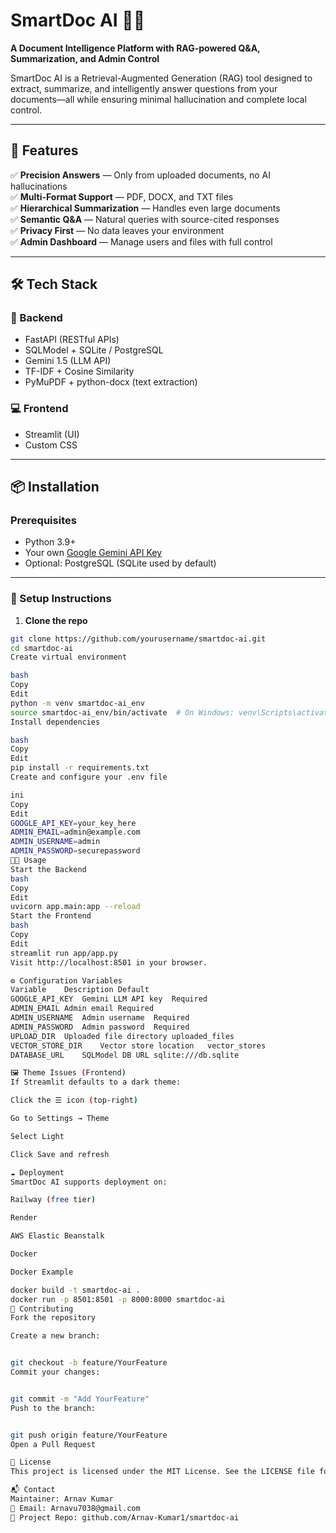 # SmartDoc AI 🧠📄  
**A Document Intelligence Platform with RAG-powered Q&A, Summarization, and Admin Control**

SmartDoc AI is a Retrieval-Augmented Generation (RAG) tool designed to extract, summarize, and intelligently answer questions from your documents—all while ensuring minimal hallucination and complete local control.

---

## 🚀 Features

✅ **Precision Answers** — Only from uploaded documents, no AI hallucinations  
✅ **Multi-Format Support** — PDF, DOCX, and TXT files  
✅ **Hierarchical Summarization** — Handles even large documents  
✅ **Semantic Q&A** — Natural queries with source-cited responses  
✅ **Privacy First** — No data leaves your environment  
✅ **Admin Dashboard** — Manage users and files with full control  

---

## 🛠 Tech Stack

### 🔧 Backend
- FastAPI (RESTful APIs)  
- SQLModel + SQLite / PostgreSQL  
- Gemini 1.5 (LLM API)  
- TF-IDF + Cosine Similarity  
- PyMuPDF + python-docx (text extraction)

### 💻 Frontend
- Streamlit (UI)
- Custom CSS

---

## 📦 Installation

### Prerequisites
- Python 3.9+
- Your own [Google Gemini API Key](https://aistudio.google.com/app/apikey)
- Optional: PostgreSQL (SQLite used by default)

---

### 🔧 Setup Instructions

1. **Clone the repo**
```bash
git clone https://github.com/yourusername/smartdoc-ai.git
cd smartdoc-ai
Create virtual environment

bash
Copy
Edit
python -m venv smartdoc-ai_env
source smartdoc-ai_env/bin/activate  # On Windows: venv\Scripts\activate
Install dependencies

bash
Copy
Edit
pip install -r requirements.txt
Create and configure your .env file

ini
Copy
Edit
GOOGLE_API_KEY=your_key_here
ADMIN_EMAIL=admin@example.com
ADMIN_USERNAME=admin
ADMIN_PASSWORD=securepassword
🧑‍💻 Usage
Start the Backend
bash
Copy
Edit
uvicorn app.main:app --reload
Start the Frontend
bash
Copy
Edit
streamlit run app/app.py
Visit http://localhost:8501 in your browser.

⚙️ Configuration Variables
Variable	Description	Default
GOOGLE_API_KEY	Gemini LLM API key	Required
ADMIN_EMAIL	Admin email	Required
ADMIN_USERNAME	Admin username	Required
ADMIN_PASSWORD	Admin password	Required
UPLOAD_DIR	Uploaded file directory	uploaded_files
VECTOR_STORE_DIR	Vector store location	vector_stores
DATABASE_URL	SQLModel DB URL	sqlite:///db.sqlite

🖼 Theme Issues (Frontend)
If Streamlit defaults to a dark theme:

Click the ☰ icon (top-right)

Go to Settings → Theme

Select Light

Click Save and refresh

☁️ Deployment
SmartDoc AI supports deployment on:

Railway (free tier)

Render

AWS Elastic Beanstalk

Docker

Docker Example

docker build -t smartdoc-ai .
docker run -p 8501:8501 -p 8000:8000 smartdoc-ai
🤝 Contributing
Fork the repository

Create a new branch:


git checkout -b feature/YourFeature
Commit your changes:


git commit -m "Add YourFeature"
Push to the branch:


git push origin feature/YourFeature
Open a Pull Request

📜 License
This project is licensed under the MIT License. See the LICENSE file for details.

📬 Contact
Maintainer: Arnav Kumar
📧 Email: Arnavu7038@gmail.com
🔗 Project Repo: github.com/Arnav-Kumar1/smartdoc-ai